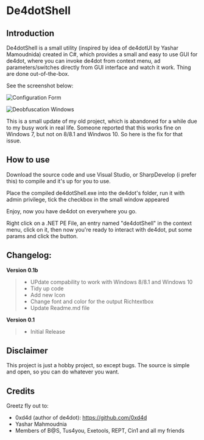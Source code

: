 De4dotShell
===========

Introduction
------------

De4dotShell is a small utility (inspired by idea of de4dotUI by Yashar Mamoudnida) created in C#, which provides a small and easy to use GUI for de4dot, where you can invoke de4dot from context menu, ad parameters/switches directly from GUI interface and watch it work. Thing are done out-of-the-box.

See the screenshot below:

![Configuration Form](https://raw.githubusercontent.com/levisre/de4dotShell/master/screenshots/configform.png)

![Deobfuscation Windows](https://raw.githubusercontent.com/levisre/de4dotShell/master/screenshots/deobform.png)

This is a small update of my old project, which is abandoned for a while due to my busy work in real life.
Someone reported that this works fine on Windows 7, but not on 8/8.1 and Windwos 10. So here is the fix for that issue.

How to use
----------
Download the source code and use Visual Studio, or SharpDevelop (i prefer this) to compile and it's up for you to use.

Place the compiled de4dotShell.exe into the de4dot's folder, run it with admin privilege, tick the checkbox in the small window appeared

Enjoy, now you have de4dot on everywhere you go.

Right click on a .NET PE File, an entry named "de4dotShell" in the context menu, click on it, then now you're ready to interact with de4dot, put some params and click the button.

Changelog:
----------

**Version 0.1b**
> - UPdate compability to work with Windows 8/8.1 and Windows 10
> - Tidy up code
> - Add new Icon
> - Change font and color for the output Richtextbox
> - Update Readme.md file

**Version 0.1**
> - Initial Release

Disclaimer
----------
This project is just a hobby project, so except bugs. The source is simple and open, so you can do whatever you want.

Credits
-------
Greetz fly out to:

- 0xd4d (author of de4dot): https://github.com/0xd4d
- Yashar Mahmoudnia
- Members of B@S, Tus4you, Exetools, REPT, Cin1 and all my friends